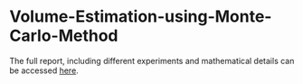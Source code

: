 # Volume-Estimation-using-Monte-Carlo-Method
The full report, including different experiments and mathematical details can be accessed [here](https://drive.google.com/file/d/1C8vMPW0UBumyfWA84oJCk8Q9cFtmhi7t/view?usp=sharing).
